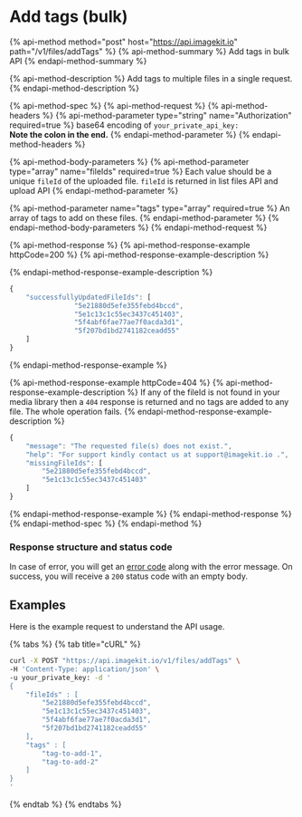 # Add tags \(bulk\)

{% api-method method="post" host="https://api.imagekit.io" path="/v1/files/addTags" %}
{% api-method-summary %}
Add tags in bulk API
{% endapi-method-summary %}

{% api-method-description %}
Add tags to multiple files in a single request.
{% endapi-method-description %}

{% api-method-spec %}
{% api-method-request %}
{% api-method-headers %}
{% api-method-parameter type="string" name="Authorization" required=true %}
base64 encoding of `your_private_api_key:`  
**Note the colon in the end.**
{% endapi-method-parameter %}
{% endapi-method-headers %}

{% api-method-body-parameters %}
{% api-method-parameter type="array" name="fileIds" required=true %}
Each value should be a unique `fileId` of the uploaded file. `fileId` is returned in list files API and upload API
{% endapi-method-parameter %}

{% api-method-parameter name="tags" type="array" required=true %}
An array of tags to add on these files.
{% endapi-method-parameter %}
{% endapi-method-body-parameters %}
{% endapi-method-request %}

{% api-method-response %}
{% api-method-response-example httpCode=200 %}
{% api-method-response-example-description %}

{% endapi-method-response-example-description %}

```javascript
{
    "successfullyUpdatedFileIds": [
				"5e21880d5efe355febd4bccd",
				"5e1c13c1c55ec3437c451403",
				"5f4abf6fae77ae7f0acda3d1", 
				"5f207bd1bd2741182ceadd55"
    ]
}
```
{% endapi-method-response-example %}

{% api-method-response-example httpCode=404 %}
{% api-method-response-example-description %}
If any of the fileId is not found in your media library then a `404` response is returned and no tags are added to any file. The whole operation fails.
{% endapi-method-response-example-description %}

```javascript
{
    "message": "The requested file(s) does not exist.",
    "help": "For support kindly contact us at support@imagekit.io .",
    "missingFileIds": [
        "5e21880d5efe355febd4bccd",
        "5e1c13c1c55ec3437c451403"
    ]
}
```
{% endapi-method-response-example %}
{% endapi-method-response %}
{% endapi-method-spec %}
{% endapi-method %}

### Response structure and status code

In case of error, you will get an [error code](../api-introduction/#error-codes) along with the error message. On success, you will receive a `200` status code with an empty body.

## Examples

Here is the example request to understand the API usage.

{% tabs %}
{% tab title="cURL" %}
```bash
curl -X POST "https://api.imagekit.io/v1/files/addTags" \
-H 'Content-Type: application/json' \
-u your_private_key: -d '
{
	"fileIds" : [
		"5e21880d5efe355febd4bccd",
		"5e1c13c1c55ec3437c451403",
		"5f4abf6fae77ae7f0acda3d1", 
		"5f207bd1bd2741182ceadd55"
	],
	"tags" : [
		"tag-to-add-1", 
		"tag-to-add-2"
	]
}
'
```
{% endtab %}
{% endtabs %}

